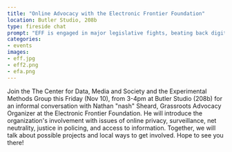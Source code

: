 ```yaml
---
title: "Online Advocacy with the Electronic Frontier Foundation"
location: Butler Studio, 208b
type: fireside chat
prompt: "EFF is engaged in major legislative fights, beating back digital censorship bills disguised as intellectual property proposals, opposing attempts to force companies to spy on users, championing reform bills that rein in government surveillance, and much more."
categories:
- events
images:
- eff.jpg
- eff2.png
- efa.png
---
```


Join the The Center for Data, Media and Society and the Experimental Methods
Group this Friday (Nov 10), from 3-4pm at Butler Studio (208b) for an informal
conversation with Nathan "nash" Sheard, Grassroots Advocacy Organizer at the
Electronic Frontier Foundation. He will introduce the organization's
involvement with issues of online privacy, surveillance, net neutrality,
justice in policing, and access to information. Together, we will talk about
possible projects and local ways to get involved. Hope to see you there!
